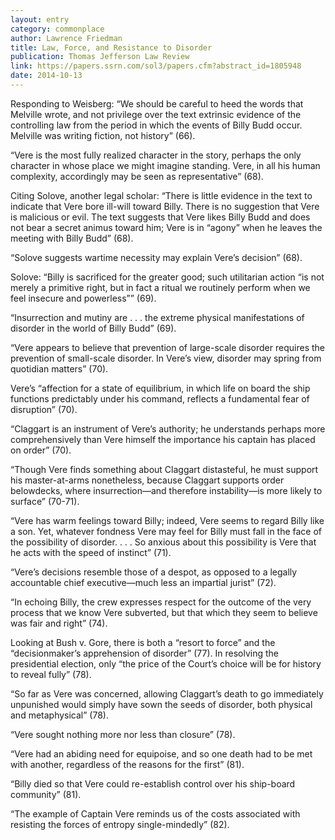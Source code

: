 ```yaml
---
layout: entry
category: commonplace
author: Lawrence Friedman
title: Law, Force, and Resistance to Disorder
publication: Thomas Jefferson Law Review
link: https://papers.ssrn.com/sol3/papers.cfm?abstract_id=1805948
date: 2014-10-13
---
```


Responding to Weisberg: “We should be careful to heed the words that Melville wrote, and not privilege over the text extrinsic evidence of the controlling law from the period in which the events of Billy Budd occur. Melville was writing fiction, not history” (66). 

“Vere is the most fully realized character in the story, perhaps the only character in whose place we might imagine standing. Vere, in all his human complexity, accordingly may be seen as representative” (68).

Citing Solove, another legal scholar: “There is little evidence in the text to indicate that Vere bore ill-will toward Billy. There is no suggestion that Vere is malicious or evil. The text suggests that Vere likes Billy Budd and does not bear a secret animus toward him; Vere is in “agony” when he leaves the meeting with Billy Budd” (68).

“Solove suggests wartime necessity may explain Vere’s decision” (68).

Solove: “Billy is sacrificed for the greater good; such utilitarian action “is not merely a primitive right, but in fact a ritual we routinely perform when we feel insecure and powerless”” (69).

“Insurrection and mutiny are . . . the extreme physical manifestations of disorder in the world of Billy Budd” (69).

“Vere appears to believe that prevention of large-scale disorder requires the prevention of small-scale disorder. In Vere’s view, disorder may spring from quotidian matters” (70).

Vere’s “affection for a state of equilibrium, in which life on board the ship functions predictably under his command, reflects a fundamental fear of disruption” (70).

“Claggart is an instrument of Vere’s authority; he understands perhaps more comprehensively than Vere himself the importance his captain has placed on order” (70).

“Though Vere finds something about Claggart distasteful, he must support his master-at-arms nonetheless, because Claggart supports order belowdecks, where insurrection—and therefore instability—is more likely to surface” (70-71).

“Vere has warm feelings toward Billy; indeed, Vere seems to regard Billy like a son. Yet, whatever fondness Vere may feel for Billy must fall in the face of the possibility of disorder. . . . So anxious about this possibility is Vere that he acts with the speed of instinct” (71).

“Vere’s decisions resemble those of a despot, as opposed to a legally accountable chief executive—much less an impartial jurist” (72).

“In echoing Billy, the crew expresses respect for the outcome of the very process that we know Vere subverted, but that which they seem to believe was fair and right” (74).

Looking at Bush v. Gore, there is both a “resort to force” and the “decisionmaker’s apprehension of disorder” (77). In resolving the presidential election, only “the price of the Court’s choice will be for history to reveal fully” (78).

“So far as Vere was concerned, allowing Claggart’s death to go immediately unpunished would simply have sown the seeds of disorder, both physical and metaphysical” (78).

“Vere sought nothing more nor less than closure” (78).

“Vere had an abiding need for equipoise, and so one death had to be met with another, regardless of the reasons for the first” (81).

“Billy died so that Vere could re-establish control over his ship-board community” (81).

“The example of Captain Vere reminds us of the costs associated with resisting the forces of entropy single-mindedly” (82).
